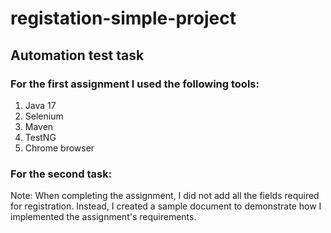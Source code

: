 # registation-simple-project
## Automation test task

### For the first assignment I used the following tools:
1. Java 17
2. Selenium
3. Maven
4. TestNG
5. Chrome browser

### For the second task:
Note: When completing the assignment, I did not add all the fields required for registration. Instead, I created a sample document to demonstrate how I implemented the assignment's requirements.

